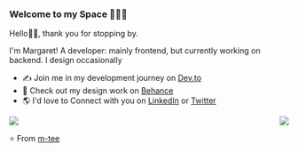 ### Welcome to my Space 👩🏾‍💻

Hello👋🏾, thank you for stopping by. 

I'm Margaret! A developer: mainly frontend, but currently working on backend. I design occasionally

- ✍ Join me in my development journey on <a href="https://dev.to/mtee">Dev.to</a> 
- 💼 Check out my design work on <a href="https://www.behance.net/margytom">Behance</a> 
- 🌎 I'd love to Connect with you on  <a href="https://www.linkedin.com/in/margaret-wambui-481042187/">LinkedIn</a> or <a href="https://twitter.com/margy_tomm">Twitter</a>

<span>
<img align="" fill="none" src="https://github-readme-stats.vercel.app/api?username=m-tee&show_icons=true&hide_border=true&icon_color=5CFF33&count_private=true&theme=vision-friendly-dark">
<img align="right" src="https://github-readme-stats.vercel.app/api/top-langs/?username=m-tee&hide_border=true&hide=html&theme=vision-friendly-dark">
</span>


⭐️ From [m-tee](https://github.com/M-Tee)

